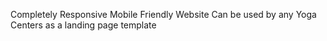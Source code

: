 Completely Responsive Mobile Friendly Website 
Can be used by any Yoga Centers as a landing page template

